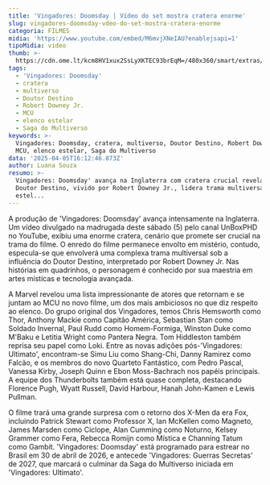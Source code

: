 ```yaml
---
title: 'Vingadores: Doomsday | Vídeo do set mostra cratera enorme'
slug: vingadores-doomsday-vdeo-do-set-mostra-cratera-enorme
categoria: FILMES
midia: 'https://www.youtube.com/embed/M6mvjXNeIAU?enablejsapi=1'
tipoMidia: video
thumb: >-
  https://cdn.ome.lt/kcm8HV1xux2SsLyXKTEC93brEqM=/480x360/smart/extras/conteudos/vingadores_slEZufF.jpg
tags:
  - 'Vingadores: Doomsday'
  - cratera
  - multiverso
  - Doutor Destino
  - Robert Downey Jr.
  - MCU
  - elenco estelar
  - Saga do Multiverso
keywords: >-
  Vingadores: Doomsday, cratera, multiverso, Doutor Destino, Robert Downey Jr.,
  MCU, elenco estelar, Saga do Multiverso
data: '2025-04-05T16:12:46.873Z'
author: Luana Souza
resumo: >-
  Vingadores: Doomsday' avança na Inglaterra com cratera crucial revelada.
  Doutor Destino, vivido por Robert Downey Jr., lidera trama multiversal. Elenco
  estel...
---
```


A produção de 'Vingadores: Doomsday' avança intensamente na Inglaterra. Um vídeo divulgado na madrugada deste sábado (5) pelo canal UnBoxPHD no YouTube, exibiu uma enorme cratera, cenário que promete ser crucial na trama do filme. O enredo do filme permanece envolto em mistério, contudo, especula-se que envolverá uma complexa trama multiversal sob a influência do Doutor Destino, interpretado por Robert Downey Jr. Nas histórias em quadrinhos, o personagem é conhecido por sua maestria em artes místicas e tecnologia avançada.

A Marvel revelou uma lista impressionante de atores que retornam e se juntam ao MCU no novo filme, um dos mais ambiciosos no que diz respeito ao elenco. Do grupo original dos Vingadores, temos Chris Hemsworth como Thor, Anthony Mackie como Capitão América, Sebastian Stan como Soldado Invernal, Paul Rudd como Homem-Formiga, Winston Duke como M'Baku e Letitia Wright como Pantera Negra. Tom Hiddleston também reprisa seu papel como Loki. Entre as novas adições pós-'Vingadores: Ultimato', encontram-se Simu Liu como Shang-Chi, Danny Ramirez como Falcão, e os membros do novo Quarteto Fantástico, com Pedro Pascal, Vanessa Kirby, Joseph Quinn e Ebon Moss-Bachrach nos papéis principais. A equipe dos Thunderbolts também está quase completa, destacando Florence Pugh, Wyatt Russell, David Harbour, Hanah John-Kamen e Lewis Pullman.

O filme trará uma grande surpresa com o retorno dos X-Men da era Fox, incluindo Patrick Stewart como Professor X, Ian McKellen como Magneto, James Marsden como Ciclope, Alan Cumming como Noturno, Kelsey Grammer como Fera, Rebecca Romijn como Mística e Channing Tatum como Gambit. 'Vingadores: Doomsday' está programado para estrear no Brasil em 30 de abril de 2026, e antecede 'Vingadores: Guerras Secretas' de 2027, que marcará o culminar da Saga do Multiverso iniciada em 'Vingadores: Ultimato'.

